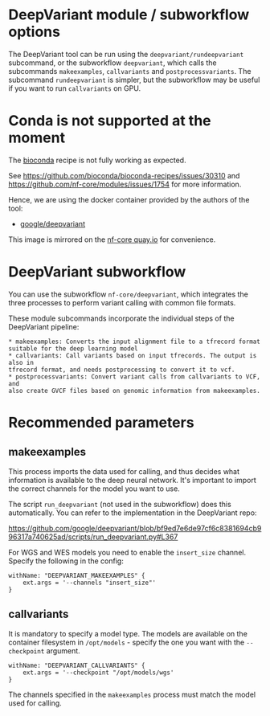 # DeepVariant module / subworkflow options

The DeepVariant tool can be run using the `deepvariant/rundeepvariant` subcommand, or the subworkflow `deepvariant`, which calls the subcommands `makeexamples`, `callvariants` and `postprocessvariants`.  The subcommand `rundeepvariant` is simpler, but the subworkflow may be useful if you want to run `callvariants` on GPU.


# Conda is not supported at the moment

The [bioconda](https://bioconda.github.io/recipes/deepvariant/README.html) recipe is not fully working as expected.

See https://github.com/bioconda/bioconda-recipes/issues/30310 and https://github.com/nf-core/modules/issues/1754 for more information.

Hence, we are using the docker container provided by the authors of the tool:

- [google/deepvariant](https://hub.docker.com/r/google/deepvariant)

This image is mirrored on the [nf-core quay.io](https://quay.io/repository/nf-core/deepvariant) for convenience.


# DeepVariant subworkflow

You can use the subworkflow `nf-core/deepvariant`, which integrates the three
processes to perform variant calling with common file formats.

These module subcommands incorporate the individual steps of the DeepVariant pipeline:

    * makeexamples: Converts the input alignment file to a tfrecord format suitable for the deep learning model
    * callvariants: Call variants based on input tfrecords. The output is also in
    tfrecord format, and needs postprocessing to convert it to vcf.
    * postprocessvariants: Convert variant calls from callvariants to VCF, and
    also create GVCF files based on genomic information from makeexamples.


# Recommended parameters

## makeexamples

This process imports the data used for calling, and thus decides what information is available to the
deep neural network. It's important to import the correct channels for the model you want to use.

The script `run_deepvariant` (not used in the subworkflow) does this automatically. You can refer to
the implementation in the DeepVariant repo:

https://github.com/google/deepvariant/blob/bf9ed7e6de97cf6c8381694cb996317a740625ad/scripts/run_deepvariant.py#L367

For WGS and WES models you need to enable the `insert_size` channel. Specify the following in the config:

```
withName: "DEEPVARIANT_MAKEEXAMPLES" {
    ext.args = '--channels "insert_size"'
}
```

## callvariants

It is mandatory to specify a model type. The models are available on the container filesystem in
`/opt/models` - specify the one you want with the `--checkpoint` argument.

```
withName: "DEEPVARIANT_CALLVARIANTS" {
    ext.args = '--checkpoint "/opt/models/wgs'
}
```

The channels specified in the `makeexamples` process must match the model used for calling.

